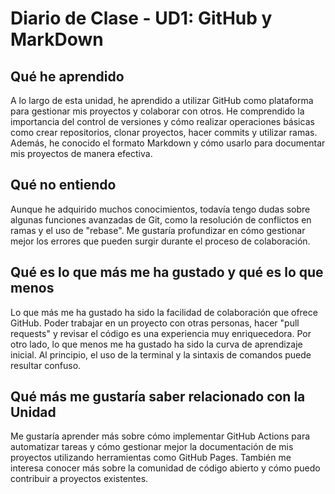 # Diario de Clase - UD1: GitHub y MarkDown

## Qué he aprendido
A lo largo de esta unidad, he aprendido a utilizar GitHub como plataforma para gestionar mis proyectos y colaborar con otros. He comprendido la importancia del control de versiones y cómo realizar operaciones básicas como crear repositorios, clonar proyectos, hacer commits y utilizar ramas. Además, he conocido el formato Markdown y cómo usarlo para documentar mis proyectos de manera efectiva.

## Qué no entiendo
Aunque he adquirido muchos conocimientos, todavía tengo dudas sobre algunas funciones avanzadas de Git, como la resolución de conflictos en ramas y el uso de "rebase". Me gustaría profundizar en cómo gestionar mejor los errores que pueden surgir durante el proceso de colaboración.

## Qué es lo que más me ha gustado y qué es lo que menos
Lo que más me ha gustado ha sido la facilidad de colaboración que ofrece GitHub. Poder trabajar en un proyecto con otras personas, hacer "pull requests" y revisar el código es una experiencia muy enriquecedora. Por otro lado, lo que menos me ha gustado ha sido la curva de aprendizaje inicial. Al principio, el uso de la terminal y la sintaxis de comandos puede resultar confuso.

## Qué más me gustaría saber relacionado con la Unidad
Me gustaría aprender más sobre cómo implementar GitHub Actions para automatizar tareas y cómo gestionar mejor la documentación de mis proyectos utilizando herramientas como GitHub Pages. También me interesa conocer más sobre la comunidad de código abierto y cómo puedo contribuir a proyectos existentes.
